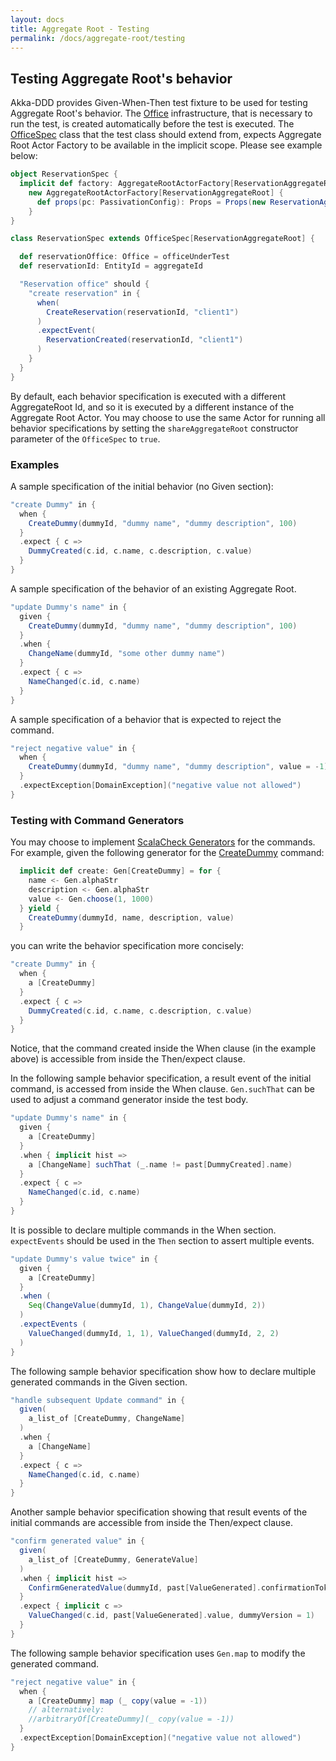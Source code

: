 ```yaml
---
layout: docs
title: Aggregate Root - Testing
permalink: /docs/aggregate-root/testing
---
```

## Testing Aggregate Root's behavior

Akka-DDD provides Given-When-Then test fixture to be used for testing Aggregate Root's behavior. The [Office]() infrastructure, that is necessary to run the test, is created automatically before the test is executed. The [OfficeSpec]() class that the test class should extend from, expects Aggregate Root Actor Factory to be available in the implicit scope. Please see example below:

```scala
object ReservationSpec {
  implicit def factory: AggregateRootActorFactory[ReservationAggregateRoot] =
    new AggregateRootActorFactory[ReservationAggregateRoot] {
      def props(pc: PassivationConfig): Props = Props(new ReservationAggregateRoot(DefaultConfig(pc)))
    }
}

class ReservationSpec extends OfficeSpec[ReservationAggregateRoot] {

  def reservationOffice: Office = officeUnderTest
  def reservationId: EntityId = aggregateId

  "Reservation office" should {
    "create reservation" in {
      when(
        CreateReservation(reservationId, "client1")
      )
      .expectEvent(
        ReservationCreated(reservationId, "client1")
      )
    }
  }
}
```
By default, each behavior specification is executed with a different AggregateRoot Id, and so it is executed by a different instance of the Aggregate Root Actor.
You may choose to use the same Actor for running all behavior specifications by setting the `shareAggregateRoot` constructor parameter of the `OfficeSpec` to `true`. 

### Examples 

A sample specification of the initial behavior (no Given section):

```scala
"create Dummy" in {
  when {
    CreateDummy(dummyId, "dummy name", "dummy description", 100)
  }
  .expect { c =>
    DummyCreated(c.id, c.name, c.description, c.value)
  }
}
```

A sample specification of the behavior of an existing Aggregate Root.

```scala
"update Dummy's name" in {
  given {
    CreateDummy(dummyId, "dummy name", "dummy description", 100)
  }
  .when {
    ChangeName(dummyId, "some other dummy name")
  }
  .expect { c =>
    NameChanged(c.id, c.name)
  }
}
```

A sample specification of a behavior that is expected to reject the command.

```scala
"reject negative value" in {
  when {
    CreateDummy(dummyId, "dummy name", "dummy description", value = -1)
  }
  .expectException[DomainException]("negative value not allowed")
}
```

### Testing with Command Generators

You may choose to implement [ScalaCheck Generators]() for the commands. For example, given the following generator for the [CreateDummy]() command:

```scala
  implicit def create: Gen[CreateDummy] = for {
    name <- Gen.alphaStr
    description <- Gen.alphaStr
    value <- Gen.choose(1, 1000)
  } yield {
    CreateDummy(dummyId, name, description, value)
  }
```
you can write the behavior specification more concisely:

```scala
"create Dummy" in {
  when {
    a [CreateDummy]
  }
  .expect { c =>
    DummyCreated(c.id, c.name, c.description, c.value)
  }
}
```
Notice, that the command created inside the When clause (in the example above) is accessible from inside the Then/expect clause.
 
In the following sample behavior specification, a result event of the initial command, is accessed from inside the When clause. `Gen.suchThat` can be used to adjust a command generator inside the test body.

```scala
"update Dummy's name" in {
  given {
    a [CreateDummy]
  }
  .when { implicit hist =>
    a [ChangeName] suchThat (_.name != past[DummyCreated].name)
  }
  .expect { c =>
    NameChanged(c.id, c.name)
  }
}
```

It is possible to declare multiple commands in the When section. `expectEvents` should be used in the `Then` section to assert multiple events.

```scala
"update Dummy's value twice" in {
  given {
    a [CreateDummy]
  }
  .when (
    Seq(ChangeValue(dummyId, 1), ChangeValue(dummyId, 2))
  )
  .expectEvents (
    ValueChanged(dummyId, 1, 1), ValueChanged(dummyId, 2, 2)
  )
}
```

The following sample behavior specification show how to declare multiple generated commands in the Given section.

```scala
"handle subsequent Update command" in {
  given(
    a_list_of [CreateDummy, ChangeName]
  )
  .when {
    a [ChangeName]
  }
  .expect { c =>
    NameChanged(c.id, c.name)
  }
}
```

Another sample behavior specification showing that result events of the initial commands are accessible from inside the Then/expect clause.

```scala
"confirm generated value" in {
  given(
    a_list_of [CreateDummy, GenerateValue]
  )
  .when { implicit hist =>
    ConfirmGeneratedValue(dummyId, past[ValueGenerated].confirmationToken)
  }
  .expect { implicit c =>
    ValueChanged(c.id, past[ValueGenerated].value, dummyVersion = 1)
  }
}
```

The following sample behavior specification uses `Gen.map` to modify the generated command.

```scala
"reject negative value" in {
  when {
    a [CreateDummy] map (_ copy(value = -1))
    // alternatively:
    //arbitraryOf[CreateDummy](_ copy(value = -1))
  }
  .expectException[DomainException]("negative value not allowed")
}
```